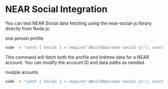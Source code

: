 # NEAR Social Integration


You can test NEAR Social data fetching using the near-social-js library directly from Node.js:


one person profile
```sh
node -e "const { Social } = require('@builddao/near-social-js'); const api = new Social({ network: 'mainnet' }); api.get({ keys: ['petarvujovic.near/profile/**', 'petarvujovic.near/profile/linktree/**'] }).then(data => console.log(JSON.stringify(data, null, 2))).catch(console.error)"
```

This command will fetch both the profile and linktree data for a NEAR account. You can modify the account ID and data paths as needed.
 


 muliple acounts
 ```sh
 node -e "const { Social } = require('@builddao/near-social-js'); const api = new Social({ network: 'mainnet' }); api.keys('*/profile/**').then(data => console.log(JSON.stringify(data, null, 2))).catch(console.error)"
 ```